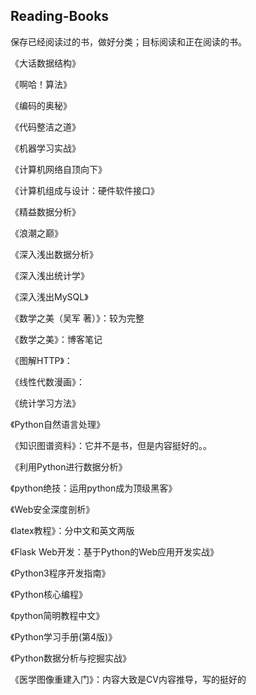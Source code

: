 ## Reading-Books

保存已经阅读过的书，做好分类；目标阅读和正在阅读的书。

《大话数据结构》

《啊哈！算法》

《编码的奥秘》

《代码整洁之道》

《机器学习实战》

《计算机网络自顶向下》

《计算机组成与设计：硬件软件接口》

《精益数据分析》

《浪潮之巅》

《深入浅出数据分析》

《深入浅出统计学》

《深入浅出MySQL》

《数学之美（吴军 著）》：较为完整

《数学之美》：博客笔记

《图解HTTP》：

《线性代数漫画》：

《统计学习方法》

《Python自然语言处理》

《知识图谱资料》：它并不是书，但是内容挺好的。。

《利用Python进行数据分析》

《python绝技：运用python成为顶级黑客》

《Web安全深度剖析》

《latex教程》：分中文和英文两版

《Flask Web开发：基于Python的Web应用开发实战》

《Python3程序开发指南》

《Python核心编程》

《python简明教程中文》

《Python学习手册(第4版)》

《Python数据分析与挖掘实战》

《医学图像重建入门》：内容大致是CV内容推导，写的挺好的